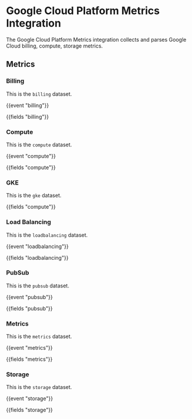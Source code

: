 # Google Cloud Platform Metrics Integration

The Google Cloud Platform Metrics integration collects and parses Google Cloud billing, compute, storage metrics.

## Metrics

### Billing

This is the `billing` dataset.

{{event "billing"}}

{{fields "billing"}}

### Compute

This is the `compute` dataset.

{{event "compute"}}

{{fields "compute"}}

### GKE

This is the `gke` dataset.

{{fields "compute"}}

### Load Balancing

This is the `loadbalancing` dataset.

{{event "loadbalancing"}}

{{fields "loadbalancing"}}

### PubSub

This is the `pubsub` dataset.

{{event "pubsub"}}

{{fields "pubsub"}}

### Metrics

This is the `metrics` dataset.

{{event "metrics"}}

{{fields "metrics"}}

### Storage

This is the `storage` dataset.

{{event "storage"}}

{{fields "storage"}}
